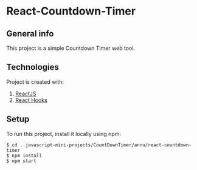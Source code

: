 # React-Countdown-Timer

## General info

This project is a simple Countdown Timer web tool.

## Technologies

Project is created with:

1. [ReactJS](https://reactjs.org/)
1. [React Hooks](https://reactjs.org/docs/hooks-intro.html)

## Setup

To run this project, install it locally using npm:

```
$ cd ..javascript-mini-projects/CountDownTimer/annu/react-countdown-timer
$ npm install
$ npm start
```
